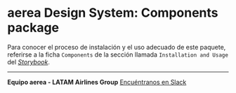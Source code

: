 # aerea Design System: Components package

Para conocer el proceso de instalación y el uso adecuado de este paquete, referirse a la ficha `Components` de la sección llamada `Installation and Usage` del _[Storybook](https://backoffice.int.latam.com/app/aerea-design-system-documentation/v1/docs/storybook/?path=/docs/getting-started-i-installation-and-usage-components--page)_.

-----
**Equipo aerea - LATAM Airlines Group**
[Encuéntranos en Slack](https://latam-digital.slack.com/messages/CG177SU6L)
